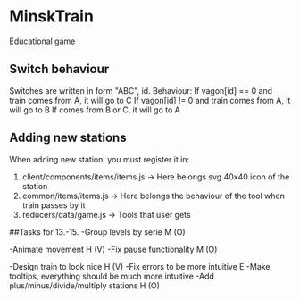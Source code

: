 # MinskTrain
Educational game

## Switch behaviour
Switches are written in form "ABC", id. Behaviour:
If vagon[id] == 0 and train comes from A, it will go to C
If vagon[id] != 0 and train comes from A, it will go to B
If comes from B or C, it will go to A

## Adding new stations
When adding new station, you must register it in:
1. client/components/items/items.js -> Here belongs svg 40x40 icon of the station
2. common/items/items.js -> Here belongs the behaviour of the tool when train passes by it
3. reducers/data/game.js -> Tools that user gets

##Tasks for 13.-15.
-Group levels by serie                                              M   (O)

-Animate movement                                                   H   (V)
    -Fix pause functionality                                            M   (O)

-Design train to look nice                                          H   (V)
-Fix errors to be more intuitive                                    E
-Make tooltips, everything should be much more intuitive
-Add plus/minus/divide/multiply stations                            H   (O)
